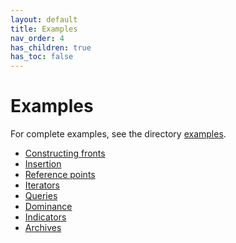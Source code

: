 ```yaml
---
layout: default
title: Examples
nav_order: 4
has_children: true
has_toc: false
---
```

# Examples

For complete examples, see the directory [examples](https://github.com/alandefreitas/pareto-front/blob/master/examples).


- [Constructing fronts](examples/constructing-fronts.md)
- [Insertion](examples/insertion.md)
- [Reference points](examples/reference-points.md)
- [Iterators](examples/iterators.md)
- [Queries](examples/queries.md)
- [Dominance](examples/dominance.md)
- [Indicators](examples/indicators.md)
- [Archives](examples/archives.md)


<!-- Generated with mdsplit: https://github.com/alandefreitas/mdsplit -->
